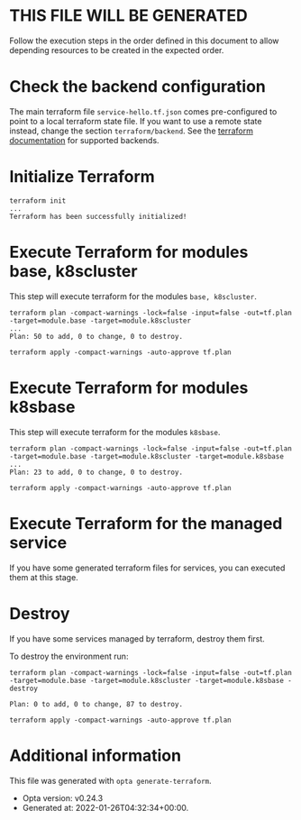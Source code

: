 # THIS FILE WILL BE GENERATED

Follow the execution steps in the order defined in this document to allow depending resources to be created in the expected order.

# Check the backend configuration

The main terraform file `service-hello.tf.json` comes pre-configured to point to a local terraform state file. If you want to use a remote state instead, change the section `terraform/backend`. See the [terraform documentation](https://www.terraform.io/language/state/remote) for supported backends.

# Initialize Terraform

```
terraform init
...
Terraform has been successfully initialized!
```

# Execute Terraform for modules base, k8scluster

This step will execute terraform for the modules `base, k8scluster`.

```
terraform plan -compact-warnings -lock=false -input=false -out=tf.plan -target=module.base -target=module.k8scluster
...
Plan: 50 to add, 0 to change, 0 to destroy.
```

```
terraform apply -compact-warnings -auto-approve tf.plan
```

# Execute Terraform for modules k8sbase

This step will execute terraform for the modules `k8sbase`.

```
terraform plan -compact-warnings -lock=false -input=false -out=tf.plan -target=module.base -target=module.k8scluster -target=module.k8sbase
...
Plan: 23 to add, 0 to change, 0 to destroy.
```

```
terraform apply -compact-warnings -auto-approve tf.plan
```

# Execute Terraform for the managed service

If you have some generated terraform files for services, you can executed them at this stage. 

# Destroy

If you have some services managed by terraform, destroy them first.

To destroy the environment run:
```
terraform plan -compact-warnings -lock=false -input=false -out=tf.plan -target=module.base -target=module.k8scluster -target=module.k8sbase -destroy

Plan: 0 to add, 0 to change, 87 to destroy.

terraform apply -compact-warnings -auto-approve tf.plan
```

# Additional information

This file was generated with `opta generate-terraform`.
- Opta version: v0.24.3
- Generated at: 2022-01-26T04:32:34+00:00.
